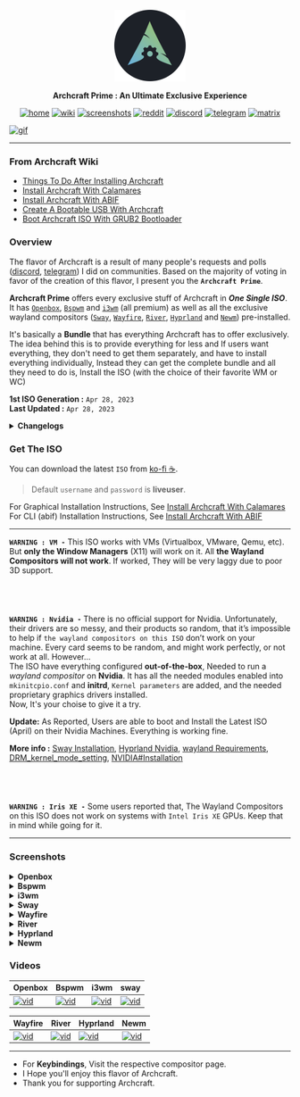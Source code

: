 <p align="center">
<a href="https://archcraft.io"><img src="https://raw.githubusercontent.com/archcraft-os/archcraft-packages/main/archcraft-artworks/files/logo/png/logo-circle/logo-circle-1.png" height="128" width="128" alt="Archcraft"></a>
</p>

<p align="center">
<b>Archcraft Prime : An Ultimate Exclusive Experience</b>
</p>

<p align="center">
  <a href="https://archcraft.io" target="_blank"><img alt="home" src="https://img.shields.io/badge/HOME-blue?style=flat-square"></a>
  <a href="https://wiki.archcraft.io" target="_blank"><img alt="wiki" src="https://img.shields.io/badge/WIKI-blue?style=flat-square"></a>
  <a href="https://archcraft.io/gallery" target="_blank"><img alt="screenshots" src="https://img.shields.io/badge/SCREENSHOTS-blue?style=flat-square"></a>
  <a href="https://www.reddit.com/r/archcraft" target="_blank"><img alt="reddit" src="https://img.shields.io/badge/REDDIT-blue?style=flat-square"></a>
  <a href="https://discord.gg/3PzeJ5S7Pu" target="_blank"><img alt="discord" src="https://img.shields.io/badge/DISCORD-blue?style=flat-square"></a>
  <a href="https://t.me/archcraftos" target="_blank"><img alt="telegram" src="https://img.shields.io/badge/TELEGRAM-blue?style=flat-square"></a>
  <a href="https://matrix.to/#/#archcraft:matrix.org" target="_blank"><img alt="matrix" src="https://img.shields.io/badge/MATRIX-blue?style=flat-square"></a>
</p>

[![gif](./prime.gif)](https://ko-fi.com/s/c925a2a8c1)

---

### From Archcraft Wiki

- [Things To Do After Installing Archcraft](https://wiki.archcraft.io/docs/install-archcraft/post-install)
- [Install Archcraft With Calamares](https://wiki.archcraft.io/docs/install-archcraft/install-with-calamares)
- [Install Archcraft With ABIF](https://wiki.archcraft.io/docs/install-archcraft/install-with-abif)
- [Create A Bootable USB With Archcraft](https://wiki.archcraft.io/docs/boot-iso/boot-with-usb)
- [Boot Archcraft ISO With GRUB2 Bootloader](https://wiki.archcraft.io/docs/boot-iso/boot-with-grub)

### Overview

The flavor of Archcraft is a result of many people's requests and polls ([discord](https://discord.com/channels/888837929789710387/890046536778678355/1091409213147844658), [telegram](https://t.me/archcraftos/48993)) I did on communities. Based on the majority of voting in favor of the creation of this flavor, I present you the **`Archcraft Prime`**.

**Archcraft Prime** offers every exclusive stuff of Archcraft in ***One Single ISO***. It has [`Openbox`](https://ko-fi.com/s/9b2de4919f), [`Bspwm`](https://ko-fi.com/s/5c859ad898) and [`i3wm`](https://ko-fi.com/s/a529474abf) (all premium) as well as all the exclusive wayland compositors ([`Sway`](https://github.com/archcraft-os/archcraft-sway), [`Wayfire`](https://github.com/archcraft-os/archcraft-wayfire), [`River`](https://github.com/archcraft-os/archcraft-river), [`Hyprland`](https://github.com/archcraft-os/archcraft-hyprland) and [`Newm`](https://github.com/archcraft-os/archcraft-newm)) pre-installed.

It's basically a **Bundle** that has everything Archcraft has to offer exclusively. The idea behind this is to provide everything for less and If users want everything, they don't need to get them separately, and have to install everything individually, Instead they can get the complete bundle and all they need to do is, Install the ISO (with the choice of their favorite WM or WC)

**1st ISO Generation :** `Apr 28, 2023` <br>
**Last Updated :** `Apr 28, 2023`

<details>
<summary><b>Changelogs</b></summary>

## April 2023
- Created the ISO base from scratch
- Grub2 bootloader with themes
- Customized Plymouth & SDDM
- Basic Applications Only, No Bloatware
- Calamares Installer (Graphical) with ability to choose WMs/WCs
- ABIF (CLI) Installer as secondary installer
- Full Network Manager Support, Various VPN plugins
- Built-in Bluetooth Support
- Pipewire For Sound/Audio (Systemwide, Bluetooth, Jack)
- Built-in Printer Support
- Almost All Audio, Video and Image Codecs
- Full File manager functionality (Mounting, Networking, Archiving, etc)
- Built-in AUR support
- Minimal User Interface
- All Premium Window Managers (Openbox, Bspwm and i3wm)
- All Exclusive Wayland Compositors (Sway, Wayfire, River, Hyprland, Newm)
- Archcraft Icons, Themes, Wallpapers, Fonts
- Etc

</details>

### Get The ISO

You can download the latest `ISO` from [ko-fi :coffee:](https://ko-fi.com/s/c925a2a8c1).

> Default `username` and `password` is **liveuser**.

For Graphical Installation Instructions, See [Install Archcraft With Calamares](https://wiki.archcraft.io/docs/install-archcraft/install-with-calamares)<br>
For CLI (abif) Installation Instructions, See [Install Archcraft With ABIF](https://wiki.archcraft.io/docs/install-archcraft/install-with-abif)

---

**`WARNING : VM -`** This ISO works with VMs (Virtualbox, VMware, Qemu, etc). But **only the Window Managers** (X11) will work on it. All **the Wayland Compositors will not work**. If worked, They will be very laggy due to poor 3D support.

#
<br>

**`WARNING : Nvidia -`** There is no official support for Nvidia. Unfortunately, their drivers are so messy, and their products so random, that it’s impossible to help if `the wayland compositors on this ISO` don’t work on your machine. Every card seems to be random, and might work perfectly, or not work at all. However...<br>
The ISO have everything configured **out-of-the-box**, Needed to run a _wayland compositor_ on **Nvidia**. It has all the needed modules enabled into `mkinitcpio.conf` and **initrd**, `Kernel parameters` are added, and the needed proprietary graphics drivers installed.<br>
Now, It's your choise to give it a try.

**Update:** As Reported, Users are able to boot and Install the Latest ISO (April) on their Nvidia Machines. Everything is working fine.

**More info :** [Sway Installation](https://wiki.archlinux.org/title/Sway#Installation), [Hyprland Nvidia](https://wiki.hyprland.org/Nvidia/), [wayland Requirements](https://wiki.archlinux.org/title/wayland#Requirements), [DRM_kernel_mode_setting](https://wiki.archlinux.org/title/NVIDIA#DRM_kernel_mode_setting), [NVIDIA#Installation](https://wiki.archlinux.org/title/NVIDIA#Installation)

#
<br>

**`WARNING : Iris XE -`** Some users reported that, The Wayland Compositors on this ISO does not work on systems with `Intel Iris XE` GPUs. Keep that in mind while going for it.

---

### Screenshots

<!-- Openbox -->

<details>
<summary><b>Openbox</b></summary>

| Screenshot 1 | Screenshot 2 | Screenshot 3 | Screenshot 4 | Screenshot 5 |
| --- | --- | --- | --- | --- |
|![img](https://archcraft.io/images/premium/openbox/openbox_1.png)|![img](https://archcraft.io/images/premium/openbox/openbox_2.png)|![img](https://archcraft.io/images/premium/openbox/openbox_3.png)|![img](https://archcraft.io/images/premium/openbox/openbox_4.png)|![img](https://archcraft.io/images/premium/openbox/openbox_5.png)|

| Screenshot 6 | Screenshot 7 | Screenshot 8 | Screenshot 9 | Screenshot 10 |
| --- | --- | --- | --- | --- |
|![img](https://archcraft.io/images/premium/openbox/openbox_6.png)|![img](https://archcraft.io/images/premium/openbox/openbox_7.png)|![img](https://archcraft.io/images/premium/openbox/openbox_8.png)|![img](https://archcraft.io/images/premium/openbox/openbox_9.png)|![img](https://archcraft.io/images/premium/openbox/openbox_10.png)|

| Screenshot 11 | Screenshot 12 | Screenshot 13 | Screenshot 14 | Screenshot 15 |
| --- | --- | --- | --- | --- |
|![img](https://archcraft.io/images/premium/openbox/openbox_11.png)|![img](https://archcraft.io/images/premium/openbox/openbox_12.png)|![img](https://archcraft.io/images/premium/openbox/openbox_13.png)|![img](https://archcraft.io/images/premium/openbox/openbox_14.png)|![img](https://archcraft.io/images/premium/openbox/openbox_15.png)|

| Screenshot 16 | Screenshot 17 | Screenshot 18 | Screenshot 19 | Screenshot 20 |
| --- | --- | --- | --- | --- |
|![img](https://archcraft.io/images/premium/openbox/openbox_16.png)|![img](https://archcraft.io/images/premium/openbox/openbox_17.png)|![img](https://archcraft.io/images/premium/openbox/openbox_18.png)|![img](https://archcraft.io/images/premium/openbox/openbox_19.png)|![img](https://archcraft.io/images/premium/openbox/openbox_20.png)|

</details>

<!-- Bspwm -->

<details>
<summary><b>Bspwm</b></summary>

| Screenshot 1 | Screenshot 2 | Screenshot 3 | Screenshot 4 | Screenshot 5 |
| --- | --- | --- | --- | --- |
|![img](https://archcraft.io/images/premium/bspwm/bspwm_1.png)|![img](https://archcraft.io/images/premium/bspwm/bspwm_2.png)|![img](https://archcraft.io/images/premium/bspwm/bspwm_3.png)|![img](https://archcraft.io/images/premium/bspwm/bspwm_4.png)|![img](https://archcraft.io/images/premium/bspwm/bspwm_5.png)|

| Screenshot 6 | Screenshot 7 | Screenshot 8 | Screenshot 9 | Screenshot 10 |
| --- | --- | --- | --- | --- |
|![img](https://archcraft.io/images/premium/bspwm/bspwm_6.png)|![img](https://archcraft.io/images/premium/bspwm/bspwm_7.png)|![img](https://archcraft.io/images/premium/bspwm/bspwm_8.png)|![img](https://archcraft.io/images/premium/bspwm/bspwm_9.png)|![img](https://archcraft.io/images/premium/bspwm/bspwm_10.png)|

| Screenshot 11 | Screenshot 12 | Screenshot 13 | Screenshot 14 | Screenshot 15 |
| --- | --- | --- | --- | --- |
|![img](https://archcraft.io/images/premium/bspwm/bspwm_11.png)|![img](https://archcraft.io/images/premium/bspwm/bspwm_12.png)|![img](https://archcraft.io/images/premium/bspwm/bspwm_13.png)|![img](https://archcraft.io/images/premium/bspwm/bspwm_14.png)|![img](https://archcraft.io/images/premium/bspwm/bspwm_15.png)|

| Screenshot 16 | Screenshot 17 | Screenshot 18 | Screenshot 19 | Screenshot 20 |
| --- | --- | --- | --- | --- |
|![img](https://archcraft.io/images/premium/bspwm/bspwm_16.png)|![img](https://archcraft.io/images/premium/bspwm/bspwm_17.png)|![img](https://archcraft.io/images/premium/bspwm/bspwm_18.png)|![img](https://archcraft.io/images/premium/bspwm/bspwm_19.png)|![img](https://archcraft.io/images/premium/bspwm/bspwm_20.png)|

</details>

<!-- i3wm -->

<details>
<summary><b>i3wm</b></summary>

| Screenshot 1 | Screenshot 2 | Screenshot 3 | Screenshot 4 | Screenshot 5 |
| --- | --- | --- | --- | --- |
|![img](https://archcraft.io/images/premium/i3wm/i3_1.png)|![img](https://archcraft.io/images/premium/i3wm/i3_2.png)|![img](https://archcraft.io/images/premium/i3wm/i3_3.png)|![img](https://archcraft.io/images/premium/i3wm/i3_4.png)|![img](https://archcraft.io/images/premium/i3wm/i3_5.png)|

| Screenshot 6 | Screenshot 7 | Screenshot 8 | Screenshot 9 | Screenshot 10 |
| --- | --- | --- | --- | --- |
|![img](https://archcraft.io/images/premium/i3wm/i3_6.png)|![img](https://archcraft.io/images/premium/i3wm/i3_7.png)|![img](https://archcraft.io/images/premium/i3wm/i3_8.png)|![img](https://archcraft.io/images/premium/i3wm/i3_9.png)|![img](https://archcraft.io/images/premium/i3wm/i3_10.png)|

| Screenshot 11 | Screenshot 12 | Screenshot 13 | Screenshot 14 | Screenshot 15 |
| --- | --- | --- | --- | --- |
|![img](https://archcraft.io/images/premium/i3wm/i3_11.png)|![img](https://archcraft.io/images/premium/i3wm/i3_12.png)|![img](https://archcraft.io/images/premium/i3wm/i3_13.png)|![img](https://archcraft.io/images/premium/i3wm/i3_14.png)|![img](https://archcraft.io/images/premium/i3wm/i3_15.png)|

| Screenshot 16 | Screenshot 17 | Screenshot 18 | Screenshot 19 | Screenshot 20 |
| --- | --- | --- | --- | --- |
|![img](https://archcraft.io/images/premium/i3wm/i3_16.png)|![img](https://archcraft.io/images/premium/i3wm/i3_17.png)|![img](https://archcraft.io/images/premium/i3wm/i3_18.png)|![img](https://archcraft.io/images/premium/i3wm/i3_19.png)|![img](https://archcraft.io/images/premium/i3wm/i3_20.png)|

</details>

<!-- Sway -->

<details>
<summary><b>Sway</b></summary>

| Screenshot 1 | Screenshot 2 | Screenshot 3 | Screenshot 4 |
| --- | --- | --- | --- |
|![sway](https://raw.githubusercontent.com/archcraft-os/archcraft-sway/main/screenshots/sway_1.png)|![sway](https://raw.githubusercontent.com/archcraft-os/archcraft-sway/main/screenshots/sway_2.png)|![sway](https://raw.githubusercontent.com/archcraft-os/archcraft-sway/main/screenshots/sway_3.png)|![sway](https://raw.githubusercontent.com/archcraft-os/archcraft-sway/main/screenshots/sway_4.png)|

</details>

<!-- Wayfire -->

<details>
<summary><b>Wayfire</b></summary>

| Screenshot 1 | Screenshot 2 | Screenshot 3 | Screenshot 4 | Screenshot 5 |
| --- | --- | --- | --- | --- |
|![wayfire](https://raw.githubusercontent.com/archcraft-os/archcraft-wayfire/main/screenshots/wayfire_1.png)|![wayfire](https://raw.githubusercontent.com/archcraft-os/archcraft-wayfire/main/screenshots/wayfire_2.png)|![wayfire](https://raw.githubusercontent.com/archcraft-os/archcraft-wayfire/main/screenshots/wayfire_3.png)|![wayfire](https://raw.githubusercontent.com/archcraft-os/archcraft-wayfire/main/screenshots/wayfire_4.png)|![wayfire](https://raw.githubusercontent.com/archcraft-os/archcraft-wayfire/main/screenshots/wayfire_5.png)|

</details>

<!-- River -->

<details>
<summary><b>River</b></summary>

| Screenshot 1 | Screenshot 2 | Screenshot 3 | Screenshot 4 |
| --- | --- | --- | --- |
|![river](https://raw.githubusercontent.com/archcraft-os/archcraft-river/main/screenshots/river_1.png)|![river](https://raw.githubusercontent.com/archcraft-os/archcraft-river/main/screenshots/river_2.png)|![river](https://raw.githubusercontent.com/archcraft-os/archcraft-river/main/screenshots/river_3.png)|![river](https://raw.githubusercontent.com/archcraft-os/archcraft-river/main/screenshots/river_4.png)|

</details>

<!-- Hyprland -->

<details>
<summary><b>Hyprland</b></summary>

| Screenshot 1 | Screenshot 2 | Screenshot 3 | Screenshot 4 |
| --- | --- | --- | --- |
|![hyprland](https://raw.githubusercontent.com/archcraft-os/archcraft-hyprland/main/screenshots/dark/hypr_1.png)|![hyprland](https://raw.githubusercontent.com/archcraft-os/archcraft-hyprland/main/screenshots/dark/hypr_2.png)|![hyprland](https://raw.githubusercontent.com/archcraft-os/archcraft-hyprland/main/screenshots/dark/hypr_3.png)|![hyprland](https://raw.githubusercontent.com/archcraft-os/archcraft-hyprland/main/screenshots/dark/hypr_4.png)|

</details>

<!-- NEWM -->

<details>
<summary><b>Newm</b></summary>

| Screenshot 1 | Screenshot 2 | Screenshot 3 | Screenshot 4 | Screenshot 5 |
| --- | --- | --- | --- | --- |
|![newm](https://raw.githubusercontent.com/archcraft-os/archcraft-newm/main/screenshots/blur/newm_1.png)|![newm](https://raw.githubusercontent.com/archcraft-os/archcraft-newm/main/screenshots/blur/newm_2.png)|![newm](https://raw.githubusercontent.com/archcraft-os/archcraft-newm/main/screenshots/blur/newm_3.png)|![newm](https://raw.githubusercontent.com/archcraft-os/archcraft-newm/main/screenshots/blur/newm_4.png)|![newm](https://raw.githubusercontent.com/archcraft-os/archcraft-newm/main/screenshots/blur/newm_5.png)|

</details>

### Videos

| Openbox | Bspwm | i3wm | sway |
| --- | --- | --- | --- |
|[![vid](https://archcraft.io/images/premium/openbox_p.png)](https://youtu.be/ci_nMh0-7vA)|[![vid](https://archcraft.io/images/premium/bspwm_p.png)](https://youtu.be/GnF9CK_gwW4)|[![vid](https://archcraft.io/images/premium/i3wm_p.png)](https://youtu.be/NYCX8o-fmoo)|[![vid](https://archcraft.io/images/premium/sway_p.png)](https://youtu.be/ASlQcf8Jc0I)|

| Wayfire | River | Hyprland | Newm |
| --- | --- | --- | --- |
|[![vid](https://archcraft.io/images/premium/wayfire_p.png)](https://youtube.com/playlist?list=PLXH9dADRlWHYk_5Boqiu7L3HcLVC83TWU)|[![vid](https://archcraft.io/images/premium/river_p.png)](https://youtu.be/MwnK6arB2Rc)|[![vid](https://archcraft.io/images/premium/hyprland_p.png)](https://youtu.be/t6Zd2F7rtPw)|[![vid](https://archcraft.io/images/premium/newm_p.png)](https://youtube.com/playlist?list=PLXH9dADRlWHaXM3Q8G_gaunljITif3cUl)|

---

- For **Keybindings**, Visit the respective compositor page.
- I Hope you'll enjoy this flavor of Archcraft.
- Thank you for supporting Archcraft.
